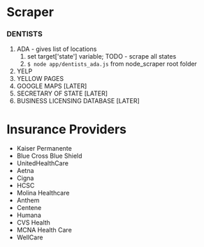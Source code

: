 # Scraper

### DENTISTS 
1. ADA - gives list of locations 
    1. set target['state'] variable; TODO - scrape all states 
    2. `$ node app/dentists_ada.js` from node_scraper root folder 
2. YELP
3. YELLOW PAGES 
4. GOOGLE MAPS [LATER]
5. SECRETARY OF STATE [LATER]
6. BUSINESS LICENSING DATABASE [LATER]

# Insurance Providers
* Kaiser Permanente
* Blue Cross Blue Shield
* UnitedHealthCare
* Aetna
* Cigna
* HCSC
* Molina Healthcare 
* Anthem 
* Centene
* Humana 
* CVS Health
* MCNA Health Care
* WellCare

